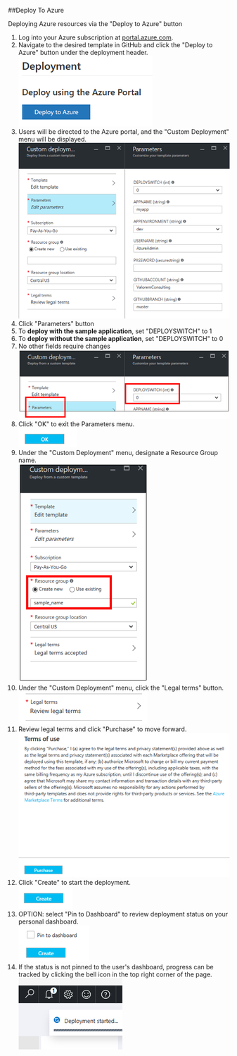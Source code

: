 ##Deploy To Azure

Deploying Azure resources via the "Deploy to Azure" button


1. Log into your Azure subscription at [portal.azure.com](https://portal.azure.com).  
2. Navigate to the desired template in GitHub and click the "Deploy to Azure" button under the deployment header.  
![](./../images/deploytoazure.png)  
3. Users will be directed to the Azure portal, and the "Custom Deployment" menu will be displayed.  
 ![](./../images/customdeployment.png)  
4. Click "Parameters" button
 1. To __deploy with the sample application__, set "DEPLOYSWITCH" to 1
 2. To __deploy without the sample application__, set "DEPLOYSWITCH" to 0
 3. No other fields require changes  
![](./../images/parameters.PNG)  
5. Click "OK" to exit the Parameters menu.  
![](./../images/ok.png)  
6. Under the "Custom Deployment" menu, designate a Resource Group name.  
 ![](./../images/resourcegroup.png)  
7. Under the "Custom Deployment" menu, click the "Legal terms" button.  
 ![](./../images/legaltermsbutton.png)  
8. Review legal terms and click "Purchase" to move forward.  
 ![](./../images/legalterms.png)  
9. Click "Create" to start the deployment.  
 ![](./../images/create.png)  
10. OPTION: select "Pin to Dashboard" to review deployment status on your personal dashboard.  
![](./../images/pintodashboard.png)  
11. If the status is not pinned to the user's dashboard, progress can be tracked by clicking the bell icon in the top right corner of the page.  
![](./../images/bell.png)  
